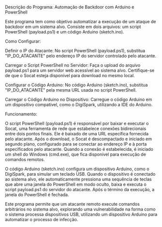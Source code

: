 Descrição do Programa: Automação de Backdoor com Arduino e PowerShell

Este programa tem como objetivo automatizar a execução de um ataque de backdoor em um sistema alvo. Consiste em dois arquivos: um script PowerShell (payload.ps1) e um código Arduino (sketch.ino).

Como Configurar:

Definir o IP do Atacante: No script PowerShell (payload.ps1), substitua "IP_DO_ATACANTE" pelo endereço IP do servidor controlado pelo atacante.

Carregar o Script PowerShell no Servidor: Faça o upload do arquivo payload.ps1 para um servidor web acessível ao sistema alvo. Certifique-se de que o Socat esteja disponível para download no mesmo local.

Configurar o Código Arduino: No código Arduino (sketch.ino), substitua "IP_DO_ATACANTE" pela mesma URL usada no script PowerShell.

Carregar o Código Arduino no Dispositivo: Carregue o código Arduino em um dispositivo compatível, como o DigiSpark, utilizando a IDE do Arduino.

Funcionamento:

O script PowerShell (payload.ps1) é responsável por baixar e executar o Socat, uma ferramenta de rede que estabelece conexões bidirecionais entre dois pontos finais. Ele é baixado de uma URL específica fornecida pelo atacante. Após o download, o Socat é descompactado e iniciado em segundo plano, configurado para se conectar ao endereço IP e à porta especificados pelo atacante. Quando a conexão é estabelecida, é iniciado um shell do Windows (cmd.exe), que fica disponível para execução de comandos remotos.

O código Arduino (sketch.ino) configura um dispositivo Arduino, como o DigiSpark, para simular um teclado USB. Quando o dispositivo é conectado ao sistema alvo, ele automaticamente pressiona uma sequência de teclas que abre uma janela do PowerShell em modo oculto, baixa e executa o script payload.ps1 do servidor do atacante. Após o término da execução, a janela do PowerShell é fechada.

Este programa permite que um atacante remoto execute comandos arbitrários no sistema alvo, explorando uma vulnerabilidade na forma como o sistema processa dispositivos USB, utilizando um dispositivo Arduino para automatizar o processo de infecção.
